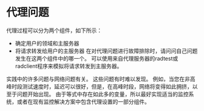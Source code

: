 # 代理问题
代理过程可以分为两个组件，如下所示：
+ 确定用户的领域和主服务器
+ 将请求转发给用户的主服务器
在对代理问题进行故障排除时，请问问自己问题发生在这两个组件中的哪一个。 可以使用来自代理服务器的radtest或radclient程序来模拟将请求转发到主服务器。

实践中的许多问题与网络问题有关。 这些问题有时难以发现。 例如，当您在非高峰时段测试速度时，延迟可以很好，但是，在高峰时段，网络将变得如此拥挤，以至于问题开始出现。 由于等式中存在如此多的变量，所以最好实现适当的监控系统，或者在现有监控解决方案中包含代理设置的一部分组件。